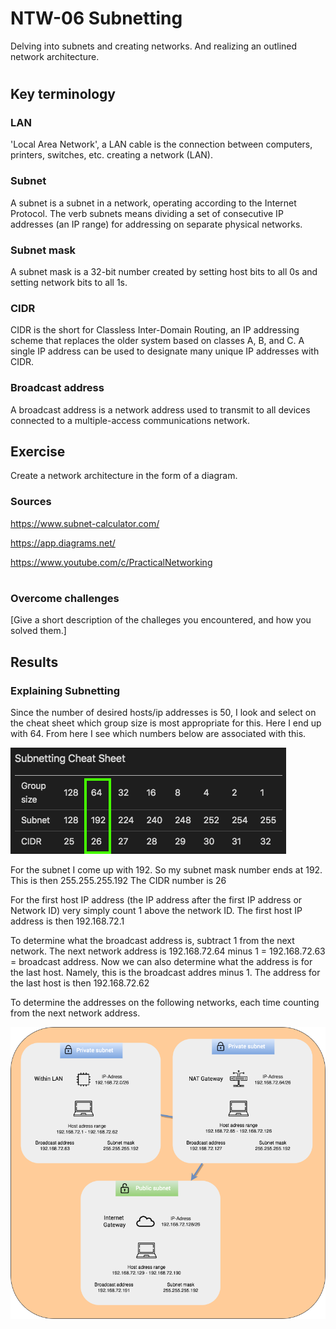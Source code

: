 # NTW-06 Subnetting
Delving into subnets and creating networks. And realizing an outlined network architecture. 
#

## Key terminology
### LAN
'Local Area Network', a LAN cable is the connection between computers, printers, switches, etc. creating a network (LAN).

### Subnet
A subnet is a subnet in a network, operating according to the Internet Protocol. The verb subnets means dividing a set of consecutive IP addresses (an IP range) for addressing on separate physical networks.

### Subnet mask
A subnet mask is a 32-bit number created by setting host bits to all 0s and setting network bits to all 1s.

### CIDR
CIDR is the short for Classless Inter-Domain Routing, an IP addressing scheme that replaces the older system based on classes A, B, and C. A single IP address can be used to designate many unique IP addresses with CIDR.

### Broadcast address
A broadcast address is a network address used to transmit to all devices connected to a multiple-access communications network.

## Exercise
Create a network architecture in the form of a diagram. 

### Sources
https://www.subnet-calculator.com/

https://app.diagrams.net/

https://www.youtube.com/c/PracticalNetworking
#

### Overcome challenges
[Give a short description of the challeges you encountered, and how you solved them.]

## Results
### Explaining Subnetting
Since the number of desired hosts/ip addresses is 50, I look and select on the cheat sheet which group size is most appropriate for this. Here I end up with 64. From here I see which numbers below are associated with this.

![CS](https://github.com/Techgrounds-Cloud-9/cloud-9-hansbreukelman/blob/5f5c8738f43204d83ffb3a2a9e60022798b1f649/00_includes/Week%202/NTW-06%20Cheatsheet.png)

For the subnet I come up with 192. So my subnet mask number ends at 192. This is then 255.255.255.192
The CIDR number is 26

For the first host IP address (the IP address after the first IP address or Network ID) very simply count 1 above the network ID. The first host IP address is then 192.168.72.1

To determine what the broadcast address is, subtract 1 from the next network. The next network address is 192.168.72.64 minus 1 = 192.168.72.63 = broadcast address. Now we can also determine what the address is for the last host. Namely, this is the broadcast addres minus 1. The address for the last host is then 192.168.72.62

To determine the addresses on the following networks, each time counting from the next network address.

![dia](https://github.com/Techgrounds-Cloud-9/cloud-9-hansbreukelman/blob/56d4be96e8f8089801830c8bd0f0b6160ca4ef8e/00_includes/Week%202/NTW-06%20Diagram.png)

